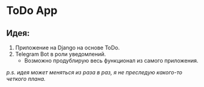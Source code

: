 # ToDo App

## Идея:

1. Приложение на Django на основе ToDo.
2. Telegram Bot в роли уведомлений.
    - Возможно продублирую весь функционал из самого приложения.

*p.s. идея может меняться из раза в раз, я не преследую какого-то четкого плана.*